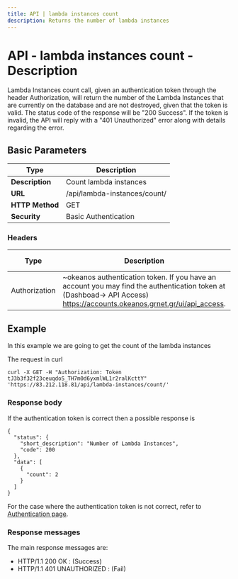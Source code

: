 ```yaml
---
title: API | lambda instances count
description: Returns the number of lambda instances
---
```


# API - lambda instances count - Description

Lambda Instances count call, given an authentication token through the header Authorization,
will return the number of the Lambda Instances that are currently on the database and are not
destroyed, given that the token is valid. The status code of the response will be "200 Success".
If the token is invalid, the API will reply with a "401 Unauthorized" error along with details
regarding the error.

## Basic Parameters

|Type | Description
|------|-------------
| **Description** | Count lambda instances
| **URL**         | /api/lambda-instances/count/  
| **HTTP Method** | GET
| **Security**    | Basic Authentication


### Headers

Type          | Description          | Required | Default value | Example value
------------- | -------------------- | -------- | ------------- | ----------------------------
Authorization | ~okeanos authentication token. If you have an account you may find the authentication token at (Dashboad-> API Access) https://accounts.okeanos.grnet.gr/ui/api_access. | `Yes`    | None          | Token tJ3b3f32f23ceuqdoS_..


## Example

In this example we are going to get the count of the lambda instances

The request in curl

```
curl -X GET -H "Authorization: Token tJ3b3f32f23ceuqdoS_TH7m0d6yxmlWL1r2ralKcttY" 'https://83.212.118.81/api/lambda-instances/count/'
```


### Response body

If the authentication token is correct then a possible response is

```
{
  "status": {
    "short_description": "Number of Lambda Instances",
    "code": 200
  },
  "data": [
    {
      "count": 2
    }
  ]
}
```

For the case where the authentication token is not correct, refer to [Authentication page](Authentication.md).

### Response messages
The main response messages are:

 - HTTP/1.1 200 OK : (Success)
 - HTTP/1.1 401 UNAUTHORIZED : (Fail)
